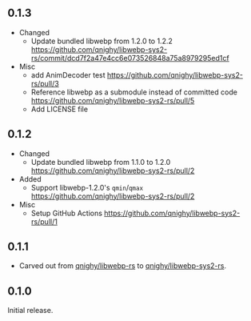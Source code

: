 ## 0.1.3

- Changed
  - Update bundled libwebp from 1.2.0 to 1.2.2 https://github.com/qnighy/libwebp-sys2-rs/commit/dcd7f2a47e4cc6e073526848a75a8979295ed1cf
- Misc
  - add AnimDecoder test https://github.com/qnighy/libwebp-sys2-rs/pull/3
  - Reference libwebp as a submodule instead of committed code https://github.com/qnighy/libwebp-sys2-rs/pull/5
  - Add LICENSE file

## 0.1.2

- Changed
  - Update bundled libwebp from 1.1.0 to 1.2.0 https://github.com/qnighy/libwebp-sys2-rs/pull/2
- Added
  - Support libwebp-1.2.0's `qmin`/`qmax` https://github.com/qnighy/libwebp-sys2-rs/pull/2
- Misc
  - Setup GitHub Actions https://github.com/qnighy/libwebp-sys2-rs/pull/1

## 0.1.1

- Carved out from [qnighy/libwebp-rs](https://github.com/qnighy/libwebp-rs) to [qnighy/libwebp-sys2-rs](https://github.com/qnighy/libwebp-sys2-rs).

## 0.1.0

Initial release.
